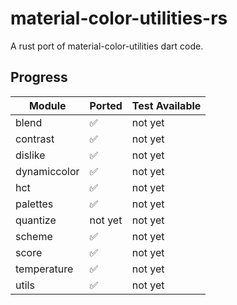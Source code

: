 # material-color-utilities-rs

A rust port of material-color-utilities dart code.

## Progress

| Module       | Ported  | Test Available |
| ------------ | ------- | -------------- |
| blend        | ✅      | not yet        |
| contrast     | ✅      | not yet        |
| dislike      | ✅      | not yet        |
| dynamiccolor | ✅      | not yet        |
| hct          | ✅      | not yet        |
| palettes     | ✅      | not yet        |
| quantize     | not yet | not yet        |
| scheme       | ✅      | not yet        |
| score        | ✅      | not yet        |
| temperature  | ✅      | not yet        |
| utils        | ✅      | not yet        |
